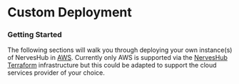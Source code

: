 # Custom Deployment

### Getting Started

The following sections will walk you through deploying your own instance(s) of NervesHub in [AWS](https://aws.amazon.com/what-is-aws/). Currently only AWS is supported via the [NervesHub Terraform](https://github.com/nerves-hub/terraform) infrastructure but this could be adapted to support the cloud services provider of your choice.
